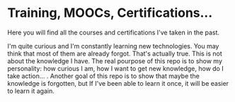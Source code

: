# Training, MOOCs, Certifications...
Here you will find all the courses and certifications I've taken in the past.

I'm quite curious and I'm constantly learning new technologies. You may think that most of them are already forgot. That's actually true. This is not about the knowledge I have. The real pourpose of this repo is to show my personality: how curious I am, how I want to get new knowledge, how do I take action... . Another goal of this repo is to show that maybe the knowledge is forgotten, but If I've been able to learn it once, it will be easier to learn it again.
